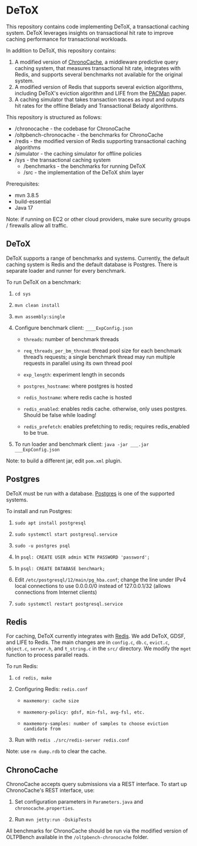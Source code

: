 # DeToX

This repository contains code implementing DeToX, a transactional caching system. DeToX leverages insights on transactional hit rate to improve caching performance for transactional workloads.

In addition to DeToX, this repository contains:
1. A modified version of [ChronoCache](https://github.com/bglasber/chronocache), a middleware predictive query caching system, that measures transactional hit rate, integrates with Redis, and supports several benchmarks not available for the original system.
2. A modified version of Redis that supports several eviction algorithms, including DeToX's eviction algorithm and LIFE from the [PACMan](https://www.usenix.org/system/files/conference/nsdi12/pacman.pdf) paper.
3. A caching simulator that takes transaction traces as input and outputs hit rates for the offline Belady and Transactional Belady algorithms.

This repository is structured as follows:
- /chronocache - the codebase for ChronoCache
- /oltpbench-chronocache - the benchmarks for ChronoCache
- /redis - the modified version of Redis supporting transactional caching algorithms
- /simulator - the caching simulator for offline policies
- /sys - the transactional caching system
    - /benchmarks - the benchmarks for running DeToX
    - /src - the implementation of the DeToX shim layer

Prerequisites:
- mvn 3.8.5
- build-essential
- Java 17

Note: if running on EC2 or other cloud providers, make sure security groups / firewalls allow all traffic.

## DeToX
DeToX supports a range of benchmarks and systems. Currently, the default caching system is Redis and the default database is Postgres. There is separate loader and runner for every benchmark.

To run DeToX on a benchmark:

1. `cd sys`

2. `mvn clean install`

3. `mvn assembly:single`

4. Configure benchmark client: `____ExpConfig.json`

    - `threads`: number of benchmark threads

    - `req_threads_per_bm_thread`: thread pool size for each benchmark thread’s requests; a single benchmark thread may run multiple requests in parallel using its own thread pool

    - `exp_length`: experiment length in seconds

    - `postgres_hostname`: where postgres is hosted

    - `redis_hostname`: where redis cache is hosted

    - `redis_enabled`: enables redis cache. otherwise, only uses postgres. Should be false while loading!

    - `redis_prefetch`: enables prefetching to redis; requires redis_enabled to be true.

5. To run loader and benchmark client: `java -jar ___.jar ___ExpConfig.json`

Note: to build a different jar, edit `pom.xml` plugin.

## Postgres
DeToX must be run with a database. [Postgres](https://www.postgresql.org/) is one of the supported systems.

To install and run Postgres:

1. `sudo apt install postgresql`

2. `sudo systemctl start postgresql.service`

3. `sudo -u postgres psql`

4. In `psql: CREATE USER admin WITH PASSWORD 'password';`

5. In `psql: CREATE DATABASE benchmark;`

6. Edit `/etc/postgresql/12/main/pg_hba.conf`; change the line under IPv4 local connections to use 0.0.0.0/0 instead of 127.0.0.1/32 (allows connections from Internet clients)

7. `sudo systemctl restart postgresql.service`

## Redis
For caching, DeToX currently integrates with [Redis](https://redis.io/). We add DeToX, GDSF, and LIFE to Redis. The main changes are in `config.c`, `db.c`, `evict.c`, `object.c`, `server.h`, and `t_string.c` in the `src/` directory. We modify the `mget` function to process parallel reads.

To run Redis:

1. `cd redis, make`

2. Configuring Redis: `redis.conf`

    - `maxmemory: cache size`

    - `maxmemory-policy: gdsf, min-fsl, avg-fsl, etc.`

    - `maxmemory-samples: number of samples to choose eviction candidate from`

3. Run with `redis ./src/redis-server redis.conf`

Note: use `rm dump.rdb` to clear the cache.

## ChronoCache
ChronoCache accepts query submissions via a REST interface. To start up ChronoCache's REST interface, use:

1. Set configuration parameters in `Parameters.java` and `chronocache.properties`.

2. Run `mvn jetty:run -DskipTests`

All benchmarks for ChronoCache should be run via the modified version of OLTPBench available in the `/oltpbench-chronocache` folder.
